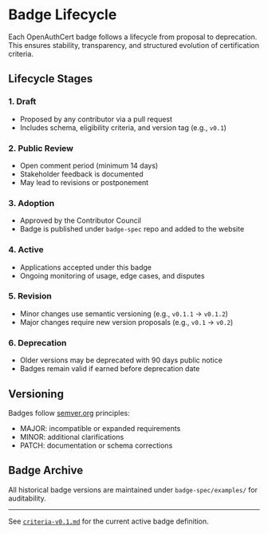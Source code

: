 # Badge Lifecycle

Each OpenAuthCert badge follows a lifecycle from proposal to deprecation. This ensures stability, transparency, and structured evolution of certification criteria.

## Lifecycle Stages

### 1. **Draft**
- Proposed by any contributor via a pull request
- Includes schema, eligibility criteria, and version tag (e.g., `v0.1`)

### 2. **Public Review**
- Open comment period (minimum 14 days)
- Stakeholder feedback is documented
- May lead to revisions or postponement

### 3. **Adoption**
- Approved by the Contributor Council
- Badge is published under `badge-spec` repo and added to the website

### 4. **Active**
- Applications accepted under this badge
- Ongoing monitoring of usage, edge cases, and disputes

### 5. **Revision**
- Minor changes use semantic versioning (e.g., `v0.1.1` → `v0.1.2`)
- Major changes require new version proposals (e.g., `v0.1` → `v0.2`)

### 6. **Deprecation**
- Older versions may be deprecated with 90 days public notice
- Badges remain valid if earned before deprecation date

## Versioning

Badges follow [semver.org](https://semver.org/) principles:
- MAJOR: incompatible or expanded requirements
- MINOR: additional clarifications
- PATCH: documentation or schema corrections

## Badge Archive

All historical badge versions are maintained under `badge-spec/examples/` for auditability.

---

See [`criteria-v0.1.md`](./criteria-v0.1.md) for the current active badge definition.

